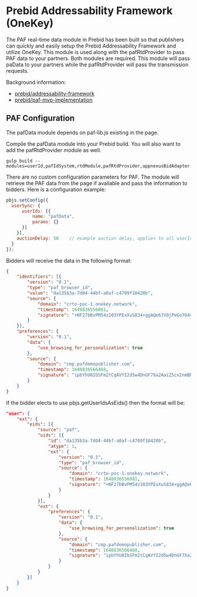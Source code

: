 # Prebid Addressability Framework (OneKey)

The PAF real-time data module in Prebid has been built so that publishers
can quickly and easily setup the Prebid Addressability Framework and utilize OneKey.
This module is used along with the pafRtdProvider to pass PAF data to your partners.
Both modules are required. This module will pass paData to your partners
while the pafRtdProvider will pass the transmission requests.

Background information:
- [prebid/addressability-framework](https://github.com/prebid/addressability-framework)
- [prebid/paf-mvp-implementation](https://github.com/prebid/paf-mvp-implementation)

## PAF Configuration

The pafData module depends on paf-lib.js existing in the page.

Compile the pafData module into your Prebid build.
You will also want to add the pafRtdProvider module as well.

`gulp build --modules=userId,pafIdSystem,rtdModule,pafRtdProvider,appnexusBidAdapter`

There are no custom configuration parameters for PAF. The module
will retrieve the PAF data from the page if available and pass the 
information to bidders. Here is a configuration example:

```javascript
pbjs.setConfig({
  userSync: {
      userIds: [{
          name: "pafData",
          params: {}
      }]
    }],
    auctionDelay: 50    // example auction delay, applies to all userId modules
  }
});
```

Bidders will receive the data in the following format:

```json
{
    "identifiers": [{
        "version": "0.1",
        "type": "paf_browser_id",
        "value": "da135b3a-7d04-44bf-a0af-c4709f10420b",
        "source": {
            "domain": "crto-poc-1.onekey.network",
            "timestamp": 1648836556881,
            "signature": "+NF27bBvPM54z103YPExXuS834+ggAQe6JV0jPeGo764vRYiiBl5OmEXlnB7UZgxNe3KBU7rN2jk0SkI4uL0bg=="
        }
    }],
    "preferences": {
        "version": "0.1",
        "data": {
            "use_browsing_for_personalization": true
        },
        "source": {
            "domain": "cmp.pafdemopublisher.com",
            "timestamp": 1648836566468,
            "signature": "ipbYhU8IbSFm2tCqAVYI2d5w4DnGF7Xa2AaiZScx2nmBPLfMmIT/FkBYGitR8Mi791DHtcy5MXr4+bs1aeZFqw=="
        }
    }
}
```


If the bidder elects to use pbjs.getUserIdsAsEids() then the format will be:

```json
"user": {
    "ext": {
        "eids": [{
            "source": "paf",
            "uids": [{
                "id": "da135b3a-7d04-44bf-a0af-c4709f10420b",
                "atype": 1,
                "ext": {
                    "version": "0.1",
                    "type": "paf_browser_id",
                    "source": {
                        "domain": "crto-poc-1.onekey.network",
                        "timestamp": 1648836556881,
                        "signature": "+NF27bBvPM54z103YPExXuS834+ggAQe6JV0jPeGo764vRYiiBl5OmEXlnB7UZgxNe3KBU7rN2jk0SkI4uL0bg=="
                    }
                }
            }],
            "ext": {
                "preferences": {
                    "version": "0.1",
                    "data": {
                        "use_browsing_for_personalization": true
                    },
                    "source": {
                        "domain": "cmp.pafdemopublisher.com",
                        "timestamp": 1648836566468,
                        "signature": "ipbYhU8IbSFm2tCqAVYI2d5w4DnGF7Xa2AaiZScx2nmBPLfMmIT/FkBYGitR8Mi791DHtcy5MXr4+bs1aeZFqw=="
                    }
                }
            }
        }]
    }
}
```